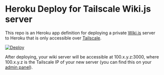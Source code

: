 # Heroku Deploy for Tailscale Wiki.js server

This repo is an Heroku app definition for deploying a private [Wiki.js](https://wiki.js.org/) server to Heroku that is only accessible over [Tailscale](https://tailscale.com/).

[![Deploy](https://www.herokucdn.com/deploy/button.svg)](https://heroku.com/deploy?template=https://github.com/soniaappasamy/tailscale-heroku-wiki-quick-deploy)

After deploying, your wiki server will be accessible at 100.x.y.z:3000, where 100.x.y.z is the Tailscale IP of your new server (you can find this on your [admin panel](https://login.tailscale.com/admin/machines)).
